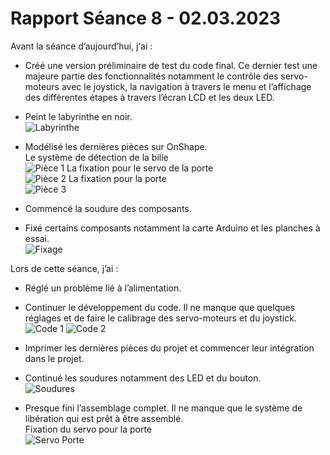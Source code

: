 # Rapport Séance 8 - 02.03.2023

Avant la séance d’aujourd’hui, j‘ai :
-	Créé une version préliminaire de test du code final. Ce dernier test une majeure partie des fonctionnalités notamment le contrôle des servo-moteurs avec le joystick, la navigation à travers le menu et l’affichage des différentes étapes à travers l’écran LCD et les deux LED.
-	Peint le labyrinthe en noir.\
![Labyrinthe](https://github.com/JuliusOrtstadt/Maze_Game/blob/68ccbf3174692546ebfdfe03c42b40fff320acbd/Documentation/Pictures/S%C3%A9ance%208/Labyrinthe.jpg)

-	Modélisé les dernières pièces sur OnShape.\
  Le système de détection de la bille\
![Pièce 1](https://github.com/JuliusOrtstadt/Maze_Game/blob/68ccbf3174692546ebfdfe03c42b40fff320acbd/Documentation/Pictures/S%C3%A9ance%208/Collection.png)
  La fixation pour le servo de la porte\
![Pièce 2](https://github.com/JuliusOrtstadt/Maze_Game/blob/68ccbf3174692546ebfdfe03c42b40fff320acbd/Documentation/Pictures/S%C3%A9ance%208/Fixation_servo_porte.png)
  La fixation pour la porte\
![Pièce 3](https://github.com/JuliusOrtstadt/Maze_Game/blob/68ccbf3174692546ebfdfe03c42b40fff320acbd/Documentation/Pictures/S%C3%A9ance%208/Partie_Porte.png)

-	Commencé la soudure des composants.
-	Fixé certains composants notamment la carte Arduino et les planches à essai.\
![Fixage](https://github.com/JuliusOrtstadt/Maze_Game/blob/68ccbf3174692546ebfdfe03c42b40fff320acbd/Documentation/Pictures/S%C3%A9ance%208/Fixage.jpg)
  


Lors de cette séance, j’ai :
-	Réglé un problème lié à l’alimentation.
-	Continuer le développement du code. Il ne manque que quelques réglages et de faire le calibrage des servo-moteurs et du joystick.\
![Code 1](https://github.com/JuliusOrtstadt/Maze_Game/blob/68ccbf3174692546ebfdfe03c42b40fff320acbd/Documentation/Pictures/S%C3%A9ance%208/Code_p1.png)
![Code 2](https://github.com/JuliusOrtstadt/Maze_Game/blob/68ccbf3174692546ebfdfe03c42b40fff320acbd/Documentation/Pictures/S%C3%A9ance%208/Code_p2.png)

-	Imprimer les dernières pièces du projet et commencer leur intégration dans le projet.
-	Continué les soudures notamment des LED et du bouton.\
![Soudures](https://github.com/JuliusOrtstadt/Maze_Game/blob/68ccbf3174692546ebfdfe03c42b40fff320acbd/Documentation/Pictures/S%C3%A9ance%208/Soudures.jpg)
-	Presque fini l’assemblage complet. Il ne manque que le système de libération qui est prêt à être assemblé.\
  Fixation du servo pour la porte\
![Servo Porte](https://github.com/JuliusOrtstadt/Maze_Game/blob/68ccbf3174692546ebfdfe03c42b40fff320acbd/Documentation/Pictures/S%C3%A9ance%208/Servo_Porte.jpg)
